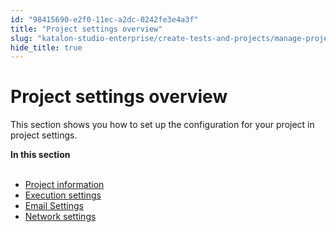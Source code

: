 ```yaml
---
id: "98415690-e2f0-11ec-a2dc-0242fe3e4a3f"
title: "Project settings overview"
slug: "katalon-studio-enterprise/create-tests-and-projects/manage-projects/project-settings/project-settings-overview"
hide_title: true
---
```


# <a id="concept-8565" class="anchor_top_offset"/><a id="ariaid-title1" class="anchor_top_offset"/>Project settings overview

<p xmlns="http://www.w3.org/1999/xhtml" className="p">This section shows you how to  set up the configuration for your project in project settings.</p> 
<nav xmlns="http://www.w3.org/1999/xhtml" role="navigation" className="related-links"><div className="linklist"><strong>In this section</strong><br /><br /><ul className="linklist"><li className="linklist"><a className="link" href="/docs/katalon-studio-enterprise/create-tests-and-projects/manage-projects/project-settings/project-information">Project information</a></li><li className="linklist"><a className="link" href="/docs/katalon-studio-enterprise/create-tests-and-projects/manage-projects/project-settings/execution-settings">Execution settings</a></li><li className="linklist"><a className="link" href="/docs/katalon-studio-enterprise/create-tests-and-projects/manage-projects/project-settings/email-settings">Email Settings</a></li><li className="linklist"><a className="link" href="/docs/katalon-studio-enterprise/create-tests-and-projects/manage-projects/project-settings/network-settings">Network settings</a></li></ul></div></nav> 
